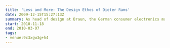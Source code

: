 ```yaml
---
title: 'Less and More: The Design Ethos of Dieter Rams'
date: 2009-12-15T15:27:13Z
summary: As head of design at Braun, the German consumer electronics manufacturer, Dieter Rams emerged as one of the most influential industrial designers of the late 20th century by defining an elegant, legible, yet rigorous visual language for its products. The exhibition will showcase Rams' landmark designs for Braun and furniture manufacturer Vitsœ, examine how Rams' design ethos inspired Braun's entire product range for over 40 years, and assess his lasting influence on today's design landscape.
start: 2010-11-18
end: 2010-03-07
tags:
- venue:9c3xgw3g+h4
---
```

